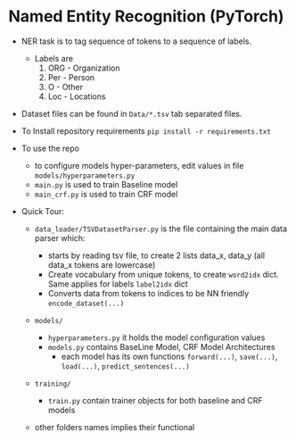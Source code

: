 # Named Entity Recognition (PyTorch)

- NER task is to tag sequence of tokens to a sequence of labels.
    - Labels are 
        1. ORG - Organization
        2. Per - Person 
        3. O - Other
        4. Loc - Locations

- Dataset files can be found in `Data/*.tsv` tab separated files.
- To Install repository requirements `pip install -r requirements.txt`
- To use the repo
    - to configure models hyper-parameters, edit values in file `models/hyperparameters.py`
    - `main.py` is used to train Baseline model
    - `main_crf.py` is used to train CRF model

- Quick Tour:
    - `data_loader/TSVDatasetParser.py` is the file containing the main data parser which:
        - starts by reading tsv file, to create 2 lists data_x, data_y (all data_x tokens are lowercase)
        - Create vocabulary from unique tokens, to create `word2idx` dict. Same applies for labels `label2idx` dict
        - Converts data from tokens to indices to be NN friendly `encode_dataset(...)`
    - `models/`
        - `hyperparameters.py` it holds the model configuration values
        - `models.py` contains BaseLine Model, CRF Model Architectures
            - each model has its own functions `forward(...)`, `save(...)`, `load(...)`, `predict_sentences(...)`
    
    - `training/`
        - `train.py` contain trainer objects for both baseline and CRF models
    
    - other folders names implies their functional